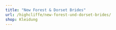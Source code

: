 ```yaml
---
title: "New Forest & Dorset Brides"
url: /highcliffe/new-forest-und-dorset-brides/
shop: Kleidung
---
```

